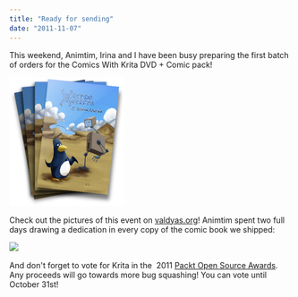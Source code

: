 ```yaml
---
title: "Ready for sending"
date: "2011-11-07"
---
```


This weekend, Animtim, Irina and I have been busy preparing the first batch of orders for the Comics With Krita DVD + Comic pack!

![](images/comic-cover-pile.png)

Check out the pictures of this event on [valdyas.org](http://www.valdyas.org/fading/index.cgi/kde/krita-jiffy.html)! Animtim spent two full days drawing a dedication in every copy of the comic book we shipped:

![](images/krita-jiffy-dedication.jpg)

And don't forget to vote for Krita in the  2011 [Packt Open Source Awards](http://www.packtpub.com/open-source-awards-home?utm_source=updated_banner&utm_medium=homepage_banner&utm_campaign=unique_banner). Any proceeds will go towards more bug squashing! You can vote until October 31st!
